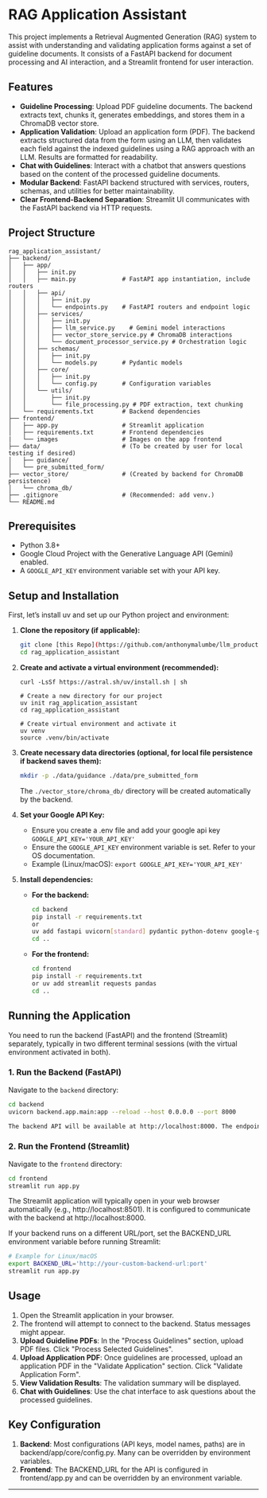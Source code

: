 # RAG Application Assistant

This project implements a Retrieval Augmented Generation (RAG) system to assist with understanding and validating application forms against a set of guideline documents. It consists of a FastAPI backend for document processing and AI interaction, and a Streamlit frontend for user interaction.

## Features

* **Guideline Processing**: Upload PDF guideline documents. The backend extracts text, chunks it, generates embeddings, and stores them in a ChromaDB vector store.
* **Application Validation**: Upload an application form (PDF). The backend extracts structured data from the form using an LLM, then validates each field against the indexed guidelines using a RAG approach with an LLM. Results are formatted for readability.
* **Chat with Guidelines**: Interact with a chatbot that answers questions based on the content of the processed guideline documents.
* **Modular Backend**: FastAPI backend structured with services, routers, schemas, and utilities for better maintainability.
* **Clear Frontend-Backend Separation**: Streamlit UI communicates with the FastAPI backend via HTTP requests.

## Project Structure
```text
rag_application_assistant/
├── backend/
│   ├── app/
│   │   ├── init.py
│   │   ├── main.py             # FastAPI app instantiation, include routers
│   │   ├── api/
│   │   │   ├── init.py
│   │   │   └── endpoints.py    # FastAPI routers and endpoint logic
│   │   ├── services/
│   │   │   ├── init.py
│   │   │   ├── llm_service.py    # Gemini model interactions
│   │   │   ├── vector_store_service.py # ChromaDB interactions
│   │   │   └── document_processor_service.py # Orchestration logic
│   │   ├── schemas/
│   │   │   ├── init.py
│   │   │   └── models.py       # Pydantic models
│   │   ├── core/
│   │   │   ├── init.py
│   │   │   └── config.py       # Configuration variables
│   │   └── utils/
│   │       ├── init.py
│   │       └── file_processing.py # PDF extraction, text chunking
│   └── requirements.txt        # Backend dependencies
├── frontend/
│   ├── app.py                  # Streamlit application
│   ├── requirements.txt        # Frontend dependencies
|   └── images                  # Images on the app frontend
├── data/                       # (To be created by user for local testing if desired)
│   ├── guidance/
│   └── pre_submitted_form/
├── vector_store/               # (Created by backend for ChromaDB persistence)
│   └── chroma_db/
├── .gitignore                  # (Recommended: add venv.)
└── README.md
```

## Prerequisites

* Python 3.8+
* Google Cloud Project with the Generative Language API (Gemini) enabled.
* A `GOOGLE_API_KEY` environment variable set with your API key.

## Setup and Installation
First, let’s install uv and set up our Python project and environment:



1.  **Clone the repository (if applicable):**
    ```bash
    git clone [this Repo](https://github.com/anthonymalumbe/llm_products)
    cd rag_application_assistant
    ```

2.  **Create and activate a virtual environment (recommended):**
    ```MacOS/Linux
    curl -LsSf https://astral.sh/uv/install.sh | sh
    ```
    ```MacOS/Linux
    # Create a new directory for our project
    uv init rag_application_assistant
    cd rag_application_assistant
    
    # Create virtual environment and activate it
    uv venv
    source .venv/bin/activate    
    ```

3.  **Create necessary data directories (optional, for local file persistence if backend saves them):**
    ```bash
    mkdir -p ./data/guidance ./data/pre_submitted_form
    ```
    The `./vector_store/chroma_db/` directory will be created automatically by the backend.

4.  **Set your Google API Key:**
    * Ensure you create a .env file and add your google api key `GOOGLE_API_KEY='YOUR_API_KEY'`
    * Ensure the `GOOGLE_API_KEY` environment variable is set. Refer to your OS documentation.
    * Example (Linux/macOS): `export GOOGLE_API_KEY='YOUR_API_KEY'`

6.  **Install dependencies:**
    * **For the backend:**
        ```bash
        cd backend
        pip install -r requirements.txt
        or
        uv add fastapi uvicorn[standard] pydantic python-dotenv google-generativeai google-api-core chromadb pypdf pypdf2 tqdm langchain-text-splitters sentence-transformers python-multipart cryptography 
        cd ..
        ```
    * **For the frontend:**
        ```bash
        cd frontend
        pip install -r requirements.txt
        or uv add streamlit requests pandas
        cd ..
        ```

## Running the Application

You need to run the backend (FastAPI) and the frontend (Streamlit) separately, typically in two different terminal sessions (with the virtual environment activated in both).

### 1. Run the Backend (FastAPI)

Navigate to the `backend` directory:
```bash
cd backend
uvicorn backend.app.main:app --reload --host 0.0.0.0 --port 8000

The backend API will be available at http://localhost:8000. The endpoints are prefixed with /api/v1/.
```

### 2. Run the Frontend (Streamlit)

Navigate to the `frontend` directory:
```bash
cd frontend
streamlit run app.py
```

The Streamlit application will typically open in your web browser automatically (e.g., http://localhost:8501). It is configured to communicate with the backend at http://localhost:8000.

If your backend runs on a different URL/port, set the BACKEND_URL environment variable before running Streamlit:

```bash
# Example for Linux/macOS
export BACKEND_URL='http://your-custom-backend-url:port'
streamlit run app.py
```

## Usage
1. Open the Streamlit application in your browser.
2. The frontend will attempt to connect to the backend. Status messages might appear.
3. **Upload Guideline PDFs**: In the "Process Guidelines" section, upload PDF files. Click "Process Selected Guidelines".
4. **Upload Application PDF**: Once guidelines are processed, upload an application PDF in the "Validate Application" section. Click "Validate Application Form".
5. **View Validation Results**: The validation summary will be displayed.
6. **Chat with Guidelines**: Use the chat interface to ask questions about the processed guidelines.

## Key Configuration
1. **Backend**: Most configurations (API keys, model names, paths) are in backend/app/core/config.py. Many can be overridden by environment variables.
2. **Frontend**: The BACKEND_URL for the API is configured in frontend/app.py and can be overridden by an environment variable.

---
